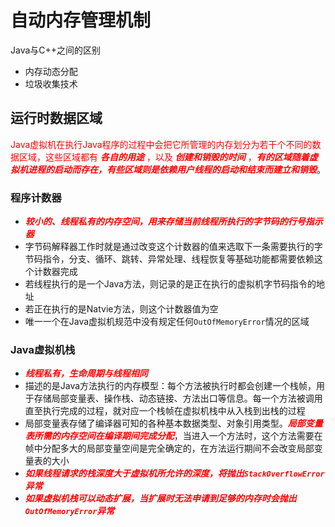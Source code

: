 # 自动内存管理机制

Java与C++之间的区别
- 内存动态分配
- 垃圾收集技术

## 运行时数据区域

<font color=red>Java虚拟机在执行Java程序的过程中会把它所管理的内存划分为若干个不同的数据区域，这些区域都有 ***各自的用途*** ，以及 ***创建和销毁的时间*** ，***有的区域随着虚拟机进程的启动而存在，有些区域则是依赖用户线程的启动和结束而建立和销毁***</font>。

### 程序计数器
- <font color=red>***较小的、线程私有的内存空间，用来存储当前线程所执行的字节码的行号指示器***</font>
- 字节码解释器工作时就是通过改变这个计数器的值来选取下一条需要执行的字节码指令，分支、循环、跳转、异常处理、线程恢复等基础功能都需要依赖这个计数器完成
- 若线程执行的是一个Java方法，则记录的是正在执行的虚拟机字节码指令的地址
- 若正在执行的是Natvie方法，则这个计数器值为空
- 唯一一个在Java虚拟机规范中没有规定任何`OutOfMemoryError`情况的区域

### Java虚拟机栈
- <font color=red>***线程私有，生命周期与线程相同***</font>
- 描述的是Java方法执行的内存模型：每个方法被执行时都会创建一个栈帧，用于存储局部变量表、操作栈、动态链接、方法出口等信息。每一个方法被调用直至执行完成的过程，就对应一个栈帧在虚拟机栈中从入栈到出栈的过程
- 局部变量表存储了编译器可知的各种基本数据类型、对象引用类型。<font color=red>***局部变量表所需的内存空间在编译期间完成分配***</font>，当进入一个方法时，这个方法需要在帧中分配多大的局部变量空间是完全确定的，在方法运行期间不会改变局部变量表的大小
- <font color=red>***如果线程请求的栈深度大于虚拟机所允许的深度，将抛出`StackOverflowError`异常***</font>
- <font color=red>***如果虚拟机栈可以动态扩展，当扩展时无法申请到足够的内存时会抛出`OutOfMemoryError`异常***</font>
